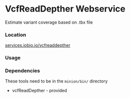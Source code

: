 # VcfReadDepther Webservice
Estimate variant coverage based on .tbx file

### Location
[services.iobio.io/vcfreaddepther](http://services.iobio.io/vcfreaddepther)

### Usage

### Dependencies
These tools need to be in the ```minion/bin/``` directory
 * vcfReadDepther - provided